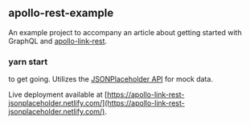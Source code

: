 ## apollo-rest-example

An example project to accompany an article about getting started with GraphQL and [apollo-link-rest](https://github.com/apollographql/apollo-link-rest).

### yarn start

to get going.  Utilizes the [JSONPlaceholder API](https://jsonplaceholder.typicode.com/) for mock data.

Live deployment available at [https://apollo-link-rest-jsonplaceholder.netlify.com/](https://apollo-link-rest-jsonplaceholder.netlify.com/).